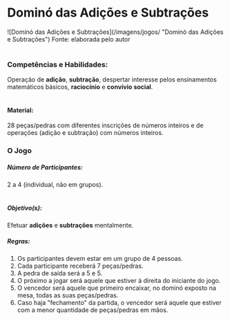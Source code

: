 # Dominó das Adições e Subtrações  
<div class="row text-center">
  ![Dominó das Adições e Subtrações](/imagens/jogos/ "Dominó das Adições e Subtrações")  
  Fonte: elaborada pelo autor
</div>
<br/>  

### <i class="fa fa-child"></i> Competências e Habilidades:  
Operação de **adição**, **subtração**, despertar interesse pelos ensinamentos matemáticos básicos, **raciocínio** e **convívio social**.  
<br/>  

#### <i class="fa fa-scissors"></i> Material:  
28 peças/pedras com diferentes inscrições de números inteiros e de operações (adição e subtração) com números inteiros.
<br/>  

### <div class="row text-center">O Jogo</div>  
##### <i class="fa fa-users"></i> Número de Participantes:  
2 a 4 (individual, não em grupos).  
<br/>  
##### <i class="fa fa-trophy"></i> Objetivo(s):  
Efetuar **adições** e **subtrações** mentalmente.
<br/>  
##### <i class="fa fa-thumb-tack"></i> Regras:  
1.  Os participantes devem estar em um grupo de 4 pessoas.  
2.  Cada participante receberá 7 peças/pedras.
3.  A pedra de saída será a 5 e 5.
4.  O próximo a jogar será aquele que estiver à direita do iniciante do jogo.
5.  O vencedor será aquele que primeiro encaixar, no dominó exposto na mesa, todas as suas peças/pedras.
6.  Caso haja "fechamento" da partida, o vencedor será aquele que estiver com a menor quantidade de peças/pedras em mãos.  
<br/>  
<br/>  
